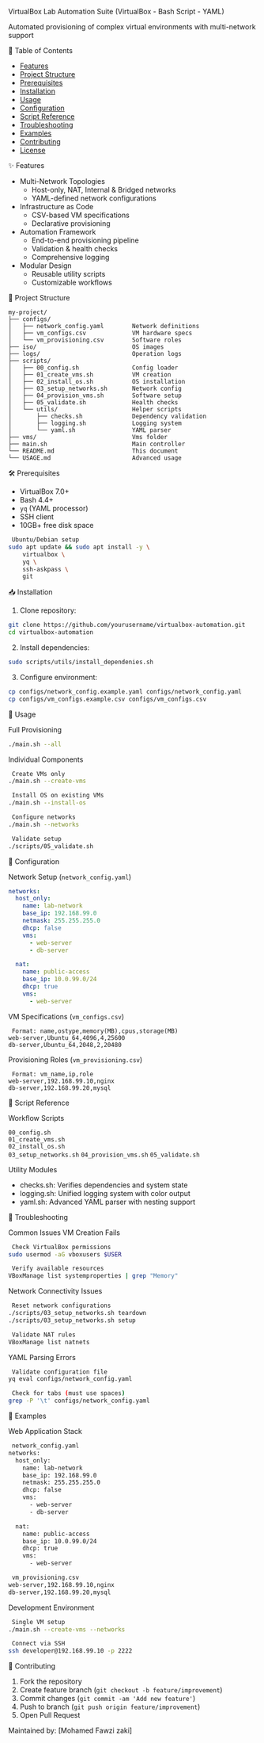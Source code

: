 VirtualBox Lab Automation Suite (VirtualBox - Bash Script - YAML)

Automated provisioning of complex virtual environments with multi-network support

📜 Table of Contents

- [Features](-features)
- [Project Structure](-project-structure)
- [Prerequisites](-prerequisites)
- [Installation](-installation)
- [Usage](-usage)
- [Configuration](-configuration)
- [Script Reference](-script-reference)
- [Troubleshooting](-troubleshooting)
- [Examples](-examples)
- [Contributing](-contributing)
- [License](-license)

✨ Features

- Multi-Network Topologies
  - Host-only, NAT, Internal & Bridged networks
  - YAML-defined network configurations
- Infrastructure as Code
  - CSV-based VM specifications
  - Declarative provisioning
- Automation Framework
  - End-to-end provisioning pipeline
  - Validation & health checks
  - Comprehensive logging
- Modular Design
  - Reusable utility scripts
  - Customizable workflows

📂 Project Structure

```
my-project/
├── configs/
│   ├── network_config.yaml        Network definitions
│   ├── vm_configs.csv             VM hardware specs
│   └── vm_provisioning.csv        Software roles
├── iso/                           OS images
├── logs/                          Operation logs
├── scripts/
│   ├── 00_config.sh               Config loader
│   ├── 01_create_vms.sh           VM creation
│   ├── 02_install_os.sh           OS installation
│   ├── 03_setup_networks.sh       Network config
│   ├── 04_provision_vms.sh        Software setup
│   ├── 05_validate.sh             Health checks
│   └── utils/                     Helper scripts
│       ├── checks.sh              Dependency validation
│       ├── logging.sh             Logging system
│       └── yaml.sh                YAML parser
├── vms/                           Vms folder
├── main.sh                        Main controller
└── README.md                      This document
└── USAGE.md                       Advanced usage
```

🛠️ Prerequisites

- VirtualBox 7.0+
- Bash 4.4+
- `yq` (YAML processor)
- SSH client
- 10GB+ free disk space

```bash
 Ubuntu/Debian setup
sudo apt update && sudo apt install -y \
    virtualbox \
    yq \
    ssh-askpass \
    git
```

📥 Installation

1. Clone repository:

```bash
git clone https://github.com/yourusername/virtualbox-automation.git
cd virtualbox-automation
```

2. Install dependencies:

```bash
sudo scripts/utils/install_dependenies.sh
```

3. Configure environment:

```bash
cp configs/network_config.example.yaml configs/network_config.yaml
cp configs/vm_configs.example.csv configs/vm_configs.csv
```

🚀 Usage

Full Provisioning

```bash
./main.sh --all
```

Individual Components

```bash
 Create VMs only
./main.sh --create-vms

 Install OS on existing VMs
./main.sh --install-os

 Configure networks
./main.sh --networks

 Validate setup
./scripts/05_validate.sh
```

🔧 Configuration

Network Setup (`network_config.yaml`)

```yaml
networks:
  host_only:
    name: lab-network
    base_ip: 192.168.99.0
    netmask: 255.255.255.0
    dhcp: false
    vms:
      - web-server
      - db-server

  nat:
    name: public-access
    base_ip: 10.0.99.0/24
    dhcp: true
    vms:
      - web-server
```

VM Specifications (`vm_configs.csv`)

```csv
 Format: name,ostype,memory(MB),cpus,storage(MB)
web-server,Ubuntu_64,4096,4,25600
db-server,Ubuntu_64,2048,2,20480
```

Provisioning Roles (`vm_provisioning.csv`)

```csv
 Format: vm_name,ip,role
web-server,192.168.99.10,nginx
db-server,192.168.99.20,mysql
```

📜 Script Reference

Workflow Scripts

`00_config.sh`  
 `01_create_vms.sh`  
 `02_install_os.sh`  
 `03_setup_networks.sh`
`04_provision_vms.sh`
`05_validate.sh`

Utility Modules

- checks.sh: Verifies dependencies and system state
- logging.sh: Unified logging system with color output
- yaml.sh: Advanced YAML parser with nesting support

🚨 Troubleshooting

Common Issues
VM Creation Fails

```bash
 Check VirtualBox permissions
sudo usermod -aG vboxusers $USER

 Verify available resources
VBoxManage list systemproperties | grep "Memory"
```

Network Connectivity Issues

```bash
 Reset network configurations
./scripts/03_setup_networks.sh teardown
./scripts/03_setup_networks.sh setup

 Validate NAT rules
VBoxManage list natnets
```

YAML Parsing Errors

```bash
 Validate configuration file
yq eval configs/network_config.yaml

 Check for tabs (must use spaces)
grep -P '\t' configs/network_config.yaml
```

🧩 Examples

Web Application Stack

```bash
 network_config.yaml
networks:
  host_only:
    name: lab-network
    base_ip: 192.168.99.0
    netmask: 255.255.255.0
    dhcp: false
    vms:
      - web-server
      - db-server

  nat:
    name: public-access
    base_ip: 10.0.99.0/24
    dhcp: true
    vms:
      - web-server

 vm_provisioning.csv
web-server,192.168.99.10,nginx
db-server,192.168.99.20,mysql
```

Development Environment

```bash
 Single VM setup
./main.sh --create-vms --networks

 Connect via SSH
ssh developer@192.168.99.10 -p 2222
```

🤝 Contributing

1. Fork the repository
2. Create feature branch (`git checkout -b feature/improvement`)
3. Commit changes (`git commit -am 'Add new feature'`)
4. Push to branch (`git push origin feature/improvement`)
5. Open Pull Request

Maintained by: [Mohamed Fawzi zaki]

